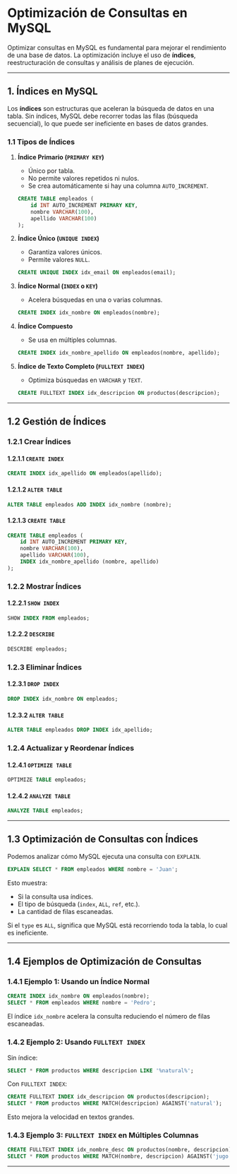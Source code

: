# **Optimización de Consultas en MySQL**

Optimizar consultas en MySQL es fundamental para mejorar el rendimiento de una base de datos. La optimización incluye el uso de **índices**, reestructuración de consultas y análisis de planes de ejecución.

---

## **1. Índices en MySQL**

Los **índices** son estructuras que aceleran la búsqueda de datos en una tabla. Sin índices, MySQL debe recorrer todas las filas (búsqueda secuencial), lo que puede ser ineficiente en bases de datos grandes.

### **1.1 Tipos de Índices**

1. **Índice Primario (`PRIMARY KEY`)**
   - Único por tabla.
   - No permite valores repetidos ni nulos.
   - Se crea automáticamente si hay una columna `AUTO_INCREMENT`.

   ```sql
   CREATE TABLE empleados (
       id INT AUTO_INCREMENT PRIMARY KEY,
       nombre VARCHAR(100),
       apellido VARCHAR(100)
   );
   ```

2. **Índice Único (`UNIQUE INDEX`)**
   - Garantiza valores únicos.
   - Permite valores `NULL`.
   
   ```sql
   CREATE UNIQUE INDEX idx_email ON empleados(email);
   ```

3. **Índice Normal (`INDEX` o `KEY`)**
   - Acelera búsquedas en una o varias columnas.
   
   ```sql
   CREATE INDEX idx_nombre ON empleados(nombre);
   ```

4. **Índice Compuesto**
   - Se usa en múltiples columnas.
   
   ```sql
   CREATE INDEX idx_nombre_apellido ON empleados(nombre, apellido);
   ```

5. **Índice de Texto Completo (`FULLTEXT INDEX`)**
   - Optimiza búsquedas en `VARCHAR` y `TEXT`.
   
   ```sql
   CREATE FULLTEXT INDEX idx_descripcion ON productos(descripcion);
   ```

---

## **1.2 Gestión de Índices**

### **1.2.1 Crear Índices**

#### **1.2.1.1 `CREATE INDEX`**

```sql
CREATE INDEX idx_apellido ON empleados(apellido);
```

#### **1.2.1.2 `ALTER TABLE`**

```sql
ALTER TABLE empleados ADD INDEX idx_nombre (nombre);
```

#### **1.2.1.3 `CREATE TABLE`**

```sql
CREATE TABLE empleados (
    id INT AUTO_INCREMENT PRIMARY KEY,
    nombre VARCHAR(100),
    apellido VARCHAR(100),
    INDEX idx_nombre_apellido (nombre, apellido)
);
```

### **1.2.2 Mostrar Índices**

#### **1.2.2.1 `SHOW INDEX`**

```sql
SHOW INDEX FROM empleados;
```

#### **1.2.2.2 `DESCRIBE`**

```sql
DESCRIBE empleados;
```

### **1.2.3 Eliminar Índices**

#### **1.2.3.1 `DROP INDEX`**

```sql
DROP INDEX idx_nombre ON empleados;
```

#### **1.2.3.2 `ALTER TABLE`**

```sql
ALTER TABLE empleados DROP INDEX idx_apellido;
```

### **1.2.4 Actualizar y Reordenar Índices**

#### **1.2.4.1 `OPTIMIZE TABLE`**

```sql
OPTIMIZE TABLE empleados;
```

#### **1.2.4.2 `ANALYZE TABLE`**

```sql
ANALYZE TABLE empleados;
```

---

## **1.3 Optimización de Consultas con Índices**

Podemos analizar cómo MySQL ejecuta una consulta con `EXPLAIN`.

```sql
EXPLAIN SELECT * FROM empleados WHERE nombre = 'Juan';
```

Esto muestra:
- Si la consulta usa índices.
- El tipo de búsqueda (`index`, `ALL`, `ref`, etc.).
- La cantidad de filas escaneadas.

Si el `type` es `ALL`, significa que MySQL está recorriendo toda la tabla, lo cual es ineficiente.

---

## **1.4 Ejemplos de Optimización de Consultas**

### **1.4.1 Ejemplo 1: Usando un Índice Normal**

```sql
CREATE INDEX idx_nombre ON empleados(nombre);
SELECT * FROM empleados WHERE nombre = 'Pedro';
```

El índice `idx_nombre` acelera la consulta reduciendo el número de filas escaneadas.

### **1.4.2 Ejemplo 2: Usando `FULLTEXT INDEX`**

Sin índice:
```sql
SELECT * FROM productos WHERE descripcion LIKE '%natural%';
```

Con `FULLTEXT INDEX`:
```sql
CREATE FULLTEXT INDEX idx_descripcion ON productos(descripcion);
SELECT * FROM productos WHERE MATCH(descripcion) AGAINST('natural');
```

Esto mejora la velocidad en textos grandes.

### **1.4.3 Ejemplo 3: `FULLTEXT INDEX` en Múltiples Columnas**

```sql
CREATE FULLTEXT INDEX idx_nombre_desc ON productos(nombre, descripcion);
SELECT * FROM productos WHERE MATCH(nombre, descripcion) AGAINST('jugo de naranja');
```

---
